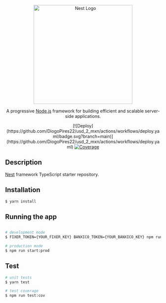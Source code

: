 <p align="center">
  <a href="http://nestjs.com/" target="blank"><img src="https://nestjs.com/img/logo_text.svg" width="320" alt="Nest Logo" /></a>
</p>

[circleci-image]: https://img.shields.io/circleci/build/github/nestjs/nest/master?token=abc123def456
[circleci-url]: https://circleci.com/gh/nestjs/nest

<p align="center">A progressive <a href="http://nodejs.org" target="_blank">Node.js</a> framework for building efficient and scalable server-side applications.</p>
    <p align="center">
  [![Deploy](https://github.com/DiogoPires22/usd_2_mxn/actions/workflows/deploy.yaml/badge.svg?branch=main)](https://github.com/DiogoPires22/usd_2_mxn/actions/workflows/deploy.yaml)
  <a href="https://coveralls.io/repos/github/DiogoPires22/usd_2_mxn/badge.svg?branch=main" target="_blank"><img src="https://coveralls.io/repos/github/DiogoPires22/usd_2_mxn/badge.svg?branch=main" alt="Coverage" /></a>
</p>
  <!--[![Backers on Open Collective](https://opencollective.com/nest/backers/badge.svg)](https://opencollective.com/nest#backer)
  [![Sponsors on Open Collective](https://opencollective.com/nest/sponsors/badge.svg)](https://opencollective.com/nest#sponsor)-->

## Description

[Nest](https://github.com/nestjs/nest) framework TypeScript starter repository.

## Installation

```bash
$ yarn install
```

## Running the app

```bash

# development mode
$ FIXER_TOKEN={YOUR_FIXER_KEY} BANXICO_TOKEN={YOUR_BANXICO_KEY} npm run start:dev

# production mode
$ npm run start:prod
```

## Test

```bash
# unit tests
$ yarn test

# test coverage
$ npm run test:cov
```